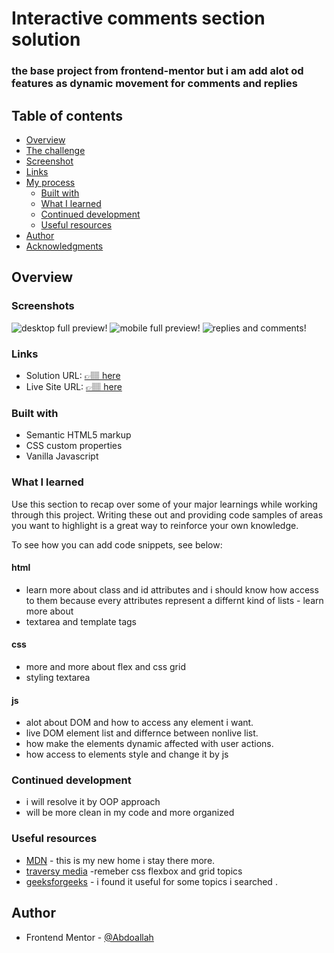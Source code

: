 # Interactive comments section solution

### the base project from frontend-mentor but i am add alot od features as dynamic movement for comments and replies

## Table of contents

- [Overview](#overview)
- [The challenge](#the-challenge)
- [Screenshot](#screenshot)
- [Links](#links)
- [My process](#my-process)
  - [Built with](#built-with)
  - [What I learned](#what-i-learned)
  - [Continued development](#continued-development)
  - [Useful resources](#useful-resources)
- [Author](#author)
- [Acknowledgments](#acknowledgments)

## Overview

### Screenshots

![desktop full preview!](./srceenshots/Screenshot%202022-06-07%20at%2014-58-37%20Interactive%20comments%20section.png)
![mobile full preview!](./srceenshots/Screenshot%202022-06-07%20at%2014-58-58%20Interactive%20comments%20section.png)
![replies and comments!](./srceenshots/Screenshot%202022-06-07%20at%2015-04-23%20Interactive%20comments%20section.png)

### Links

- Solution URL: [👉🏽 here](https://github.com/Abdoallah-Badr/Interactive-comments-section-solution)
- Live Site URL: [👉🏽 here](https://abdoallah-badr.github.io/Interactive-comments-section-solution/)

### Built with

- Semantic HTML5 markup
- CSS custom properties
- Vanilla Javascript

### What I learned

Use this section to recap over some of your major learnings while working through this project. Writing these out and providing code samples of areas you want to highlight is a great way to reinforce your own knowledge.

To see how you can add code snippets, see below:

#### html

- learn more about class and id attributes and i should know how access to them
  because every attributes represent a differnt kind of lists - learn more about
- textarea and template tags

#### css

- more and more about flex and css grid
- styling textarea

#### js

- alot about DOM and how to access any element i want.
- live DOM element list and differnce between nonlive list.
- how make the elements dynamic affected with user actions.
- how access to elements style and change it by js

### Continued development

- i will resolve it by OOP approach
- will be more clean in my code and more organized

### Useful resources

- [MDN](https://developer.mozilla.org) - this is my new home i stay there more.
- [traversy media](https://www.youtube.com/results?search_query=traversy+media) -remeber css flexbox and grid topics
- [geeksforgeeks](https://www.geeksforgeeks.org/) - i found it useful for some topics i searched .

## Author

- Frontend Mentor - [@Abdoallah](https://www.frontendmentor.io/profile/Abdoallah-Badr)
